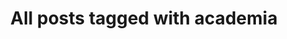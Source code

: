 ---
layout: tag
title: "All posts tagged with academia"
permalink: /weblog/tags/academia/
taxonomy: academia
---